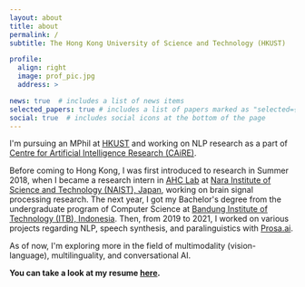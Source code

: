 ```yaml
---
layout: about
title: about
permalink: /
subtitle: The Hong Kong University of Science and Technology (HKUST)

profile:
  align: right
  image: prof_pic.jpg
  address: >

news: true  # includes a list of news items
selected_papers: true # includes a list of papers marked as "selected={true}"
social: true  # includes social icons at the bottom of the page
---
```


I'm pursuing an MPhil at [HKUST](https://hkust.edu.hk/) and working on NLP research as a part of [Centre for Artificial Intelligence Research (CAiRE)](https://pascale.home.ece.ust.hk/team.html).

Before coming to Hong Kong, I was first introduced to research in Summer 2018, when I became a research intern in [AHC Lab](https://ahcweb01.naist.jp/en/) at [Nara Institute of Science and Technology (NAIST), Japan](http://www.naist.jp/en/), working on brain signal processing research. The next year, I got my Bachelor's degree from the undergraduate program of Computer Science at [Bandung Institute of Technology (ITB), Indonesia](https://itb.ac.id/). Then, from 2019 to 2021, I worked on various projects regarding NLP, speech synthesis, and paralinguistics with [Prosa.ai](https://prosa.ai/).

As of now, I'm exploring more in the field of multimodality (vision-language), multilinguality, and conversational AI.

<b>You can take a look at my resume [here](https://docs.google.com/document/d/e/2PACX-1vSs4CjiW0KRCA36m4_k3vFfwi3v_3h11_7IAetpNpyXZw_rBtG-y4H9cgbTZRqN0xd2FZbfFGHNPaMY/pub).</b>
